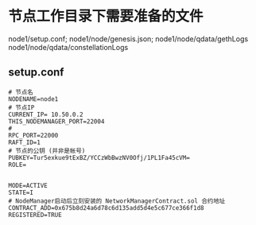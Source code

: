 # 节点工作目录下需要准备的文件
node1/setup.conf;
node1/node/genesis.json;
node1/node/qdata/gethLogs
node1/node/qdata/constellationLogs

## setup.conf
```
# 节点名
NODENAME=node1
# 节点IP
CURRENT_IP= 10.50.0.2
THIS_NODEMANAGER_PORT=22004
# 
RPC_PORT=22000
RAFT_ID=1
# 节点的公钥 (并非是帐号)
PUBKEY=Tur5exkue9tExBZ/YCCzWbBwzNV0Ofj/1PL1Fa45cVM=
ROLE=


MODE=ACTIVE
STATE=I
# NodeManager启动后立刻安装的 NetworkManagerContract.sol 合约地址
CONTRACT_ADD=0x675b8d24a6d78c6d135add5d4e5c677ce366f1d8
REGISTERED=TRUE
```
